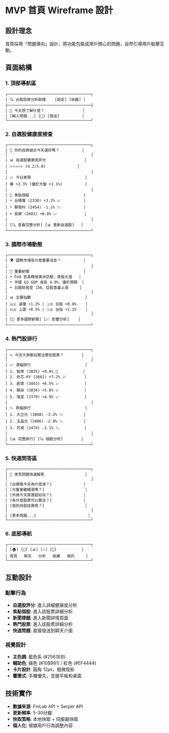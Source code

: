 # MVP 首頁 Wireframe 設計

## 設計理念
首頁採用「問題導向」設計，將功能包裝成用戶關心的問題，自然引導用戶點擊互動。

## 頁面結構

### 1. 頂部導航區
```
┌─────────────────────────────────────┐
│ 🔍 台股投資分析助理    [設定] [收藏] │
├─────────────────────────────────────┤
│ 💬 今天想了解什麼？                 │
│ [輸入問題...] [🎤] [發送]          │
└─────────────────────────────────────┘
```

### 2. 自選股健康度檢查
```
┌─────────────────────────────────────┐
│ 🤔 你的投資組合今天還好嗎？          │
│                                     │
│ 📊 自選股健康度評分                 │
│ ⭐⭐⭐⭐⭐ (4.2/5.0)              │
│                                     │
│ 📈 今日表現                        │
│ 🟢 +2.3% (優於大盤 +1.1%)          │
│                                     │
│ 🎯 焦點個股                        │
│ • 台積電 (2330) +3.2% 📈          │
│ • 聯發科 (2454) -1.1% 📉          │
│ • 長榮 (2603) +0.8% 📈            │
│                                     │
│ [🔍 查看完整分析] [📊 更新自選股]   │
└─────────────────────────────────────┘
```

### 3. 國際市場動態
```
┌─────────────────────────────────────┐
│ 🌍 國際市場有什麼重要消息？          │
│                                     │
│ 📰 重要新聞                        │
│ • Fed 官員釋放鴿派訊號，美股大漲   │
│ • 中國 Q3 GDP 成長 4.9%，優於預期  │
│ • 日圓貶值至 150，亞股普遍上漲     │
│                                     │
│ 📊 主要指數                        │
│ 🇺🇸 道瓊 +1.2% | 🇯🇵 日經 +0.8%    │
│ 🇨🇳 上證 +0.5% | 🇹🇼 台指 +1.1%    │
│                                     │
│ [📰 更多國際新聞] [📈 影響分析]    │
└─────────────────────────────────────┘
```

### 4. 熱門股排行
```
┌─────────────────────────────────────┐
│ 🔥 今天大家都在關注哪些股票？        │
│                                     │
│ 📈 漲幅排行                        │
│ 1. 智原 (3035) +9.8% 🚀           │
│ 2. 世芯-KY (3661) +7.2% 📈        │
│ 3. 創意 (3443) +6.5% 📈           │
│ 4. 聯詠 (3034) +5.8% 📈           │
│ 5. 瑞昱 (2379) +4.9% 📈           │
│                                     │
│ 📉 跌幅排行                        │
│ 1. 大立光 (3008) -3.2% 📉         │
│ 2. 玉晶光 (3406) -2.8% 📉         │
│ 3. 可成 (2474) -2.1% 📉           │
│                                     │
│ [📊 完整排行] [🔍 個股分析]        │
└─────────────────────────────────────┘
```

### 5. 快速問答區
```
┌─────────────────────────────────────┐
│ 💭 常見問題快速解答                  │
│                                     │
│ [台積電今天為什麼漲？]              │
│ [大盤會繼續漲嗎？]                  │
│ [外資今天買賣超如何？]              │
│ [有什麼股票可以關注？]              │
│ [我的持股該賣嗎？]                  │
│                                     │
│ [更多問題...]                       │
└─────────────────────────────────────┘
```

### 6. 底部導航
```
┌─────────────────────────────────────┐
│ [🏠] [💬] [📊] [⭐] [👤]           │
│ 首頁   聊天   分析   收藏   我的     │
└─────────────────────────────────────┘
```

## 互動設計

### 點擊行為
- **自選股評分**: 進入詳細健康度分析
- **焦點個股**: 進入該股票詳細分析
- **新聞標題**: 進入新聞詳情頁面
- **熱門股票**: 進入該股票詳細分析
- **快速問題**: 直接發送到聊天介面

### 視覺設計
- **主色調**: 藍色系 (#2563EB)
- **輔助色**: 綠色 (#10B981) / 紅色 (#EF4444)
- **卡片設計**: 圓角 12px，輕微陰影
- **響應式**: 手機優先，支援平板和桌面

## 技術實作
- **數據來源**: FinLab API + Serper API
- **更新頻率**: 5-30分鐘
- **快取策略**: 本地快取 + 伺服器快取
- **個人化**: 根據用戶行為調整內容 